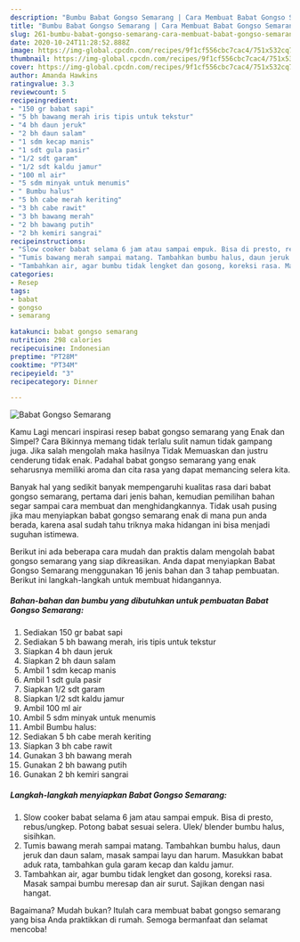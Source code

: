 ```yaml
---
description: "Bumbu Babat Gongso Semarang | Cara Membuat Babat Gongso Semarang Yang Lezat Sekali"
title: "Bumbu Babat Gongso Semarang | Cara Membuat Babat Gongso Semarang Yang Lezat Sekali"
slug: 261-bumbu-babat-gongso-semarang-cara-membuat-babat-gongso-semarang-yang-lezat-sekali
date: 2020-10-24T11:28:52.888Z
image: https://img-global.cpcdn.com/recipes/9f1cf556cbc7cac4/751x532cq70/babat-gongso-semarang-foto-resep-utama.jpg
thumbnail: https://img-global.cpcdn.com/recipes/9f1cf556cbc7cac4/751x532cq70/babat-gongso-semarang-foto-resep-utama.jpg
cover: https://img-global.cpcdn.com/recipes/9f1cf556cbc7cac4/751x532cq70/babat-gongso-semarang-foto-resep-utama.jpg
author: Amanda Hawkins
ratingvalue: 3.3
reviewcount: 5
recipeingredient:
- "150 gr babat sapi"
- "5 bh bawang merah iris tipis untuk tekstur"
- "4 bh daun jeruk"
- "2 bh daun salam"
- "1 sdm kecap manis"
- "1 sdt gula pasir"
- "1/2 sdt garam"
- "1/2 sdt kaldu jamur"
- "100 ml air"
- "5 sdm minyak untuk menumis"
- " Bumbu halus"
- "5 bh cabe merah keriting"
- "3 bh cabe rawit"
- "3 bh bawang merah"
- "2 bh bawang putih"
- "2 bh kemiri sangrai"
recipeinstructions:
- "Slow cooker babat selama 6 jam atau sampai empuk. Bisa di presto, rebus/ungkep. Potong babat sesuai selera. Ulek/ blender bumbu halus, sisihkan."
- "Tumis bawang merah sampai matang. Tambahkan bumbu halus, daun jeruk dan daun salam, masak sampai layu dan harum. Masukkan babat aduk rata, tambahkan gula garam kecap dan kaldu jamur."
- "Tambahkan air, agar bumbu tidak lengket dan gosong, koreksi rasa. Masak sampai bumbu meresap dan air surut. Sajikan dengan nasi hangat."
categories:
- Resep
tags:
- babat
- gongso
- semarang

katakunci: babat gongso semarang 
nutrition: 298 calories
recipecuisine: Indonesian
preptime: "PT28M"
cooktime: "PT34M"
recipeyield: "3"
recipecategory: Dinner

---
```



![Babat Gongso Semarang](https://img-global.cpcdn.com/recipes/9f1cf556cbc7cac4/751x532cq70/babat-gongso-semarang-foto-resep-utama.jpg)

Kamu Lagi mencari inspirasi resep babat gongso semarang yang Enak dan Simpel? Cara Bikinnya memang tidak terlalu sulit namun tidak gampang juga. Jika salah mengolah maka hasilnya Tidak Memuaskan dan justru cenderung tidak enak. Padahal babat gongso semarang yang enak seharusnya memiliki aroma dan cita rasa yang dapat memancing selera kita.



Banyak hal yang sedikit banyak mempengaruhi kualitas rasa dari babat gongso semarang, pertama dari jenis bahan, kemudian pemilihan bahan segar sampai cara membuat dan menghidangkannya. Tidak usah pusing jika mau menyiapkan babat gongso semarang enak di mana pun anda berada, karena asal sudah tahu triknya maka hidangan ini bisa menjadi suguhan istimewa.


Berikut ini ada beberapa cara mudah dan praktis dalam mengolah babat gongso semarang yang siap dikreasikan. Anda dapat menyiapkan Babat Gongso Semarang menggunakan 16 jenis bahan dan 3 tahap pembuatan. Berikut ini langkah-langkah untuk membuat hidangannya.

<!--inarticleads1-->

##### Bahan-bahan dan bumbu yang dibutuhkan untuk pembuatan Babat Gongso Semarang:

1. Sediakan 150 gr babat sapi
1. Sediakan 5 bh bawang merah, iris tipis untuk tekstur
1. Siapkan 4 bh daun jeruk
1. Siapkan 2 bh daun salam
1. Ambil 1 sdm kecap manis
1. Ambil 1 sdt gula pasir
1. Siapkan 1/2 sdt garam
1. Siapkan 1/2 sdt kaldu jamur
1. Ambil 100 ml air
1. Ambil 5 sdm minyak untuk menumis
1. Ambil  Bumbu halus:
1. Sediakan 5 bh cabe merah keriting
1. Siapkan 3 bh cabe rawit
1. Gunakan 3 bh bawang merah
1. Gunakan 2 bh bawang putih
1. Gunakan 2 bh kemiri sangrai




<!--inarticleads2-->

##### Langkah-langkah menyiapkan Babat Gongso Semarang:

1. Slow cooker babat selama 6 jam atau sampai empuk. Bisa di presto, rebus/ungkep. Potong babat sesuai selera. Ulek/ blender bumbu halus, sisihkan.
1. Tumis bawang merah sampai matang. Tambahkan bumbu halus, daun jeruk dan daun salam, masak sampai layu dan harum. Masukkan babat aduk rata, tambahkan gula garam kecap dan kaldu jamur.
1. Tambahkan air, agar bumbu tidak lengket dan gosong, koreksi rasa. Masak sampai bumbu meresap dan air surut. Sajikan dengan nasi hangat.




Bagaimana? Mudah bukan? Itulah cara membuat babat gongso semarang yang bisa Anda praktikkan di rumah. Semoga bermanfaat dan selamat mencoba!
